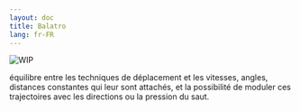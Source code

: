 ```yaml
---
layout: doc
title: Balatro
lang: fr-FR
---
```


![WIP](/wip.webp)


équilibre entre les techniques de déplacement et les vitesses, angles, distances constantes qui leur sont attachés, et la possibilité de moduler ces trajectoires avec les directions ou la pression du saut.